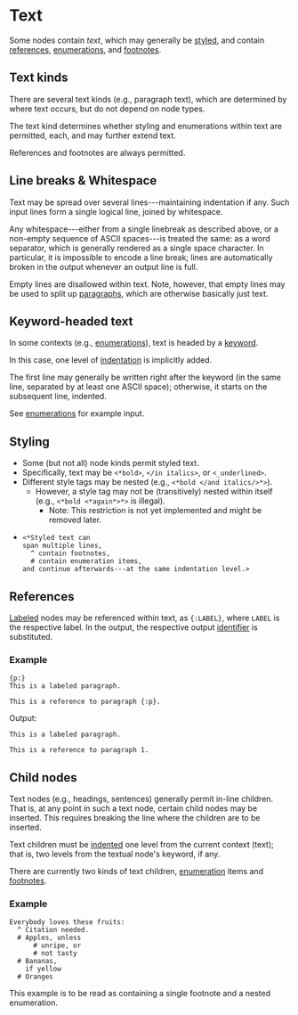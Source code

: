 # Text

Some nodes contain *text*, which may generally be [styled](#styling), and
contain [references](#references), [enumerations](./enumeration.md), and
[footnotes](./footnote.md).


## Text kinds

There are several text kinds (e.g., paragraph text), which are determined by
where text occurs, but do not depend on node types.

The text kind determines whether styling and enumerations within text are
permitted, each, and may further extend text.

References and footnotes are always permitted.


## Line breaks & Whitespace

Text may be spread over several lines---maintaining indentation if any.
Such input lines form a single logical line, joined by whitespace.

Any whitespace---either from a single linebreak as described above, or a
non-empty sequence of ASCII spaces---is treated the same: as a word separator,
which is generally rendered as a single space character.
In particular, it is impossible to encode a line break; lines are
automatically broken in the output whenever an output line is full.

Empty lines are disallowed within text.
Note, however, that empty lines may be used to split up
[paragraphs](./paragraph.md), which are otherwise basically just text.


## Keyword-headed text

In some contexts (e.g., [enumerations](./enumeration.md)), text is headed by a
[keyword](general/identifier.md#input-identifiers).

In this case, one level of [indentation](general/indentation.md) is implicitly
added.

The first line may generally be written right after the keyword (in the same
line, separated by at least one ASCII space); otherwise, it starts on the
subsequent line, indented.

See [enumerations](./enumeration.md) for example input.


## Styling

* Some (but not all) node kinds permit styled text.
* Specifically, text may be `<*bold>`, `</in italics>`, or `<_underlined>`.
* Different style tags may be nested (e.g., `<*bold </and italics/>*>`).
    * However, a style tag may not be (transitively) nested within itself
      (e.g., `<*bold <*again*>*>` is illegal).
        * Note: This restriction is not yet implemented and might be removed
          later.
* ```
  <*Styled text can
  span multiple lines,
    ^ contain footnotes,
    # contain enumeration items,
  and continue afterwards---at the same indentation level.>
  ```


## References

[Labeled](general/label.md) nodes may be referenced within text, as
`{:LABEL}`, where `LABEL` is the respective label.
In the output, the respective output [identifier](general/identifier.md) is
substituted.


### Example

```
{p:}
This is a labeled paragraph.

This is a reference to paragraph {:p}.
```

Output:

```
This is a labeled paragraph.

This is a reference to paragraph 1.
```


## Child nodes

Text nodes (e.g., headings, sentences) generally permit in-line children.
That is, at any point in such a text node, certain child nodes may be inserted.
This requires breaking the line where the children are to be inserted.

Text children must be [indented](general/indentation.md) one level from the
current context (text); that is, two levels from the textual node's keyword,
if any.

There are currently two kinds of text children,
[enumeration](./enumeration.md) items and [footnotes](./footnote.md).


### Example

```
Everybody loves these fruits:
  ^ Citation needed.
  # Apples, unless
      # unripe, or
      # not tasty
  # Bananas,
    if yellow
  # Oranges
```

This example is to be read as containing a single footnote and a nested
enumeration.
